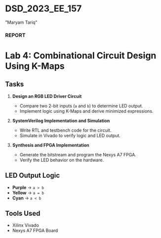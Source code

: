 # DSD_2023_EE_157  
"Maryam Tariq"  

### REPORT  
# Lab 4: Combinational Circuit Design Using K-Maps  

## Tasks  
1. **Design an RGB LED Driver Circuit**  
   - Compare two 2-bit inputs (`a` and `b`) to determine LED output.  
   - Implement logic using K-Maps and derive minimized expressions.  

2. **SystemVerilog Implementation and Simulation**  
   - Write RTL and testbench code for the circuit.  
   - Simulate in Vivado to verify logic and LED output.  

3. **Synthesis and FPGA Implementation**  
   - Generate the bitstream and program the Nexys A7 FPGA.  
   - Verify the LED behavior on the hardware.  

## LED Output Logic  
- **Purple** → `a > b`  
- **Yellow** → `a = b`  
- **Cyan** → `a < b`  

## Tools Used  
- Xilinx Vivado  
- Nexys A7 FPGA Board  

